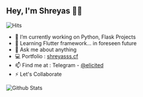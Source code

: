 ## Hey, I'm Shreyas 👋🏼
<!-- [![linkedin badge](https://img.shields.io/badge/Sumanjay-30302f?style=flat&logo=linkedin)](https://www.linkedin.com/in/sumanjay)
[![whatsapp badge](https://img.shields.io/badge/@Cyberboysj-30302f?style=flat&logo=twitter)](https://twitter.com/cyberboysj)
[![telegram badge](https://img.shields.io/badge/Sumanjay-30302f?style=flat&logo=telegram)](https://t.me/elicited) 
-->
![Hits](https://hits.seeyoufarm.com/api/count/incr/badge.svg?url=https://github.com/elicited/)

- 🔭 I’m currently working on Python, Flask Projects
- 📖 Learning Flutter framework... in foreseen future
- 💬 Ask me about anything
- 💻 Portfolio : [shreyasss.cf](http://shreyasss.cf)
- 📫 Find me at : Telegram - [@elicited](https://t.me/elicited)
- ⚡ Let's Collaborate 

![Github Stats](https://github-readme-stats.vercel.app/api?username=elicited&show_icons=true&title_color=fff&icon_color=79ff97&text_color=9f9f9f&bg_color=151515)
